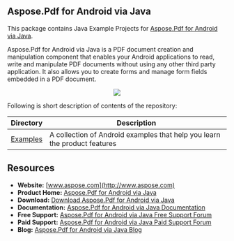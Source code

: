## Aspose.Pdf for Android via Java

This package contains Java Example Projects for [Aspose.Pdf for Android via Java](https://www.aspose.com/products/pdf/cloud).

Aspose.Pdf for Android via Java is a PDF document creation and manipulation component that enables your Android applications to read, write and manipulate PDF documents without using any other third party application. It also allows you to create forms and manage form fields embedded in a PDF document.

<p align="center">
  <a title="Download complete Aspose.Pdf for Android via Java source code" href="https://github.com/asposepdf/Aspose_Pdf_Android/archive/master.zip">
    <img src="http://i.imgur.com/hwNhrGZ.png" />
  </a>
</p>

Following is short description of contents of the repository:

Directory  | Description
---------- | -----------
[Examples](Examples)  | A collection of Android examples that help you learn the product features

## Resources

+ **Website:** [www.aspose.com](http://www.aspose.com)
+ **Product Home:** [Aspose.Pdf for Android via Java](https://www.aspose.com/products/pdf/cloud)
+ **Download:** [Download Aspose.Pdf for Android via Java](https://downloads.aspose.com/pdf/androidjava)
+ **Documentation:** [Aspose.Pdf for Android via Java Documentation](https://docs.aspose.com/display/pdfandroid/Home)
+ **Free Support:** [Aspose.Pdf for Android via Java Free Support Forum](https://forum.aspose.com/c/pdf)
+ **Paid Support:** [Aspose.Pdf for Android via Java Paid Support Forum](https://helpdesk.aspose.com/)
+ **Blog:** [Aspose.Pdf for Android via Java Blog](https://blog.aspose.com/category/aspose-products/aspose-pdf-product-family/)
